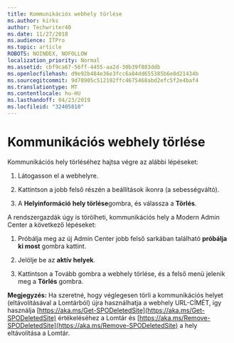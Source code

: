 ```yaml
---
title: Kommunikációs webhely törlése
ms.author: kirks
author: Techwriter40
ms.date: 11/27/2018
ms.audience: ITPro
ms.topic: article
ROBOTS: NOINDEX, NOFOLLOW
localization_priority: Normal
ms.assetid: cbf9ca67-56ff-4455-aa2d-30b39f883ddb
ms.openlocfilehash: d9e92b484e36e3fcc6a84dd655385b6e8d21434b
ms.sourcegitcommit: 9d78905c512192ffc4675468abd2efc5f2e4baf4
ms.translationtype: MT
ms.contentlocale: hu-HU
ms.lasthandoff: 04/23/2019
ms.locfileid: "32405810"
---
```

# <a name="delete-a-communication-site"></a>Kommunikációs webhely törlése

Kommunikációs hely törléséhez hajtsa végre az alábbi lépéseket: 
  
1. Látogasson el a webhelyre. 
  
2. Kattintson a jobb felső részén a beállítások ikonra (a sebességváltó). 
  
3. A **Helyinformáció** **hely törlése**gombra, és válassza a **Törlés**. 
  
A rendszergazdák úgy is törölheti, kommunikációs hely a Modern Admin Center a következő lépéseket: 
  
1. Próbálja meg az új Admin Center jobb felső sarkában található **próbálja ki most** gombra kattint. 
  
2. Jelölje be az **aktív helyek**. 
  
3. Kattintson a Tovább gombra a webhely törlése, és a felső menü jelenik meg a **Törlés** gombra. 
  
 **Megjegyzés:** Ha szeretné, hogy véglegesen törli a kommunikációs helyet (eltávolításával a Lomtárból) újra használhatja a webhely URL-CÍMÉT, így használja [https://aka.ms/Get-SPODeletedSite](https://aka.ms/Get-SPODeletedSite) értékeléséhez a Lomtár és [https://aka.ms/Remove-SPODeletedSite](https://aka.ms/Remove-SPODeletedSite) a hely eltávolítása a Lomtár. 
  

